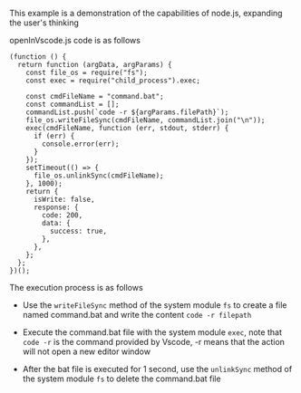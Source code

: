 This example is a demonstration of the capabilities of node.js, expanding the user's thinking

openInVscode.js code is as follows

````
(function () {
  return function (argData, argParams) {
    const file_os = require("fs");
    const exec = require("child_process").exec;

    const cmdFileName = "command.bat";
    const commandList = [];
    commandList.push(`code -r ${argParams.filePath}`);
    file_os.writeFileSync(cmdFileName, commandList.join("\n"));
    exec(cmdFileName, function (err, stdout, stderr) {
      if (err) {
        console.error(err);
      }
    });
    setTimeout(() => {
      file_os.unlinkSync(cmdFileName);
    }, 1000);
    return {
      isWrite: false,
      response: {
        code: 200,
        data: {
          success: true,
        },
      },
    };
  };
})();

````

The execution process is as follows

- Use the `writeFileSync` method of the system module `fs` to create a file named command.bat and write the content `code -r filepath`

- Execute the command.bat file with the system module `exec`, note that `code -r` is the command provided by Vscode, -r means that the action will not open a new editor window

- After the bat file is executed for 1 second, use the `unlinkSync` method of the system module `fs` to delete the command.bat file
